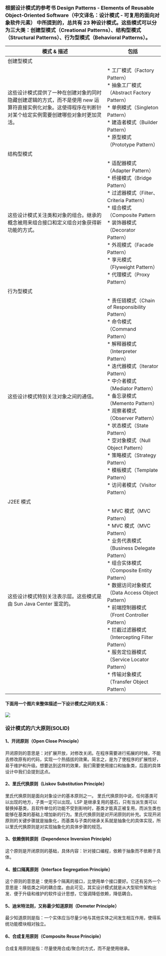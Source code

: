 ### 根据设计模式的参考书 Design Patterns - Elements of Reusable Object-Oriented Software（中文译名：设计模式 - 可复用的面向对象软件元素） 中所提到的，总共有 23 种设计模式。这些模式可以分为三大类：创建型模式（Creational Patterns）、结构型模式（Structural Patterns）、行为型模式（Behavioral Patterns）。

|  模式 & 描述	   | 包括  |
|  ----  | ----  |
| 创建型模式
这些设计模式提供了一种在创建对象的同时隐藏创建逻辑的方式，而不是使用 new 运算符直接实例化对象。这使得程序在判断针对某个给定实例需要创建哪些对象时更加灵活。|* 工厂模式（Factory Pattern）<br/> * 抽象工厂模式（Abstract Factory Pattern）<br/>* 单例模式（Singleton Pattern）<br/>* 建造者模式（Builder Pattern）<br/>* 原型模式（Prototype Pattern） |
| 结构型模式
这些设计模式关注类和对象的组合。继承的概念被用来组合接口和定义组合对象获得新功能的方式。  | * 适配器模式（Adapter Pattern）<br/> * 桥接模式（Bridge Pattern）<br/> * 过滤器模式（Filter、Criteria Pattern）<br/>* 组合模式（Composite Pattern<br/>* 装饰器模式（Decorator Pattern）<br/>* 外观模式（Facade Pattern）<br/>* 享元模式（Flyweight Pattern）<br/>* 代理模式（Proxy Pattern）|  
| 行为型模式
这些设计模式特别关注对象之间的通信。  |* 责任链模式（Chain of Responsibility Pattern）<br/>* 命令模式（Command Pattern）<br/>* 解释器模式（Interpreter Pattern）<br/>* 迭代器模式（Iterator Pattern）<br/>* 中介者模式（Mediator Pattern）<br/>* 备忘录模式（Memento Pattern）<br/>* 观察者模式（Observer Pattern）<br/>* 状态模式（State Pattern）<br/>* 空对象模式（Null Object Pattern）<br/>* 策略模式（Strategy Pattern）<br/>* 模板模式（Template Pattern）<br/>* 访问者模式（Visitor Pattern）|
|J2EE 模式
这些设计模式特别关注表示层。这些模式是由 Sun Java Center 鉴定的。| * MVC 模式（MVC Pattern）<br/>* MVC 模式（MVC Pattern）<br/>* 业务代表模式（Business Delegate Pattern）<br/>* 组合实体模式（Composite Entity Pattern）<br/>* 数据访问对象模式（Data Access Object Pattern）<br/>* 前端控制器模式（Front Controller Pattern）<br/>* 拦截过滤器模式（Intercepting Filter Pattern）<br/>* 服务定位器模式（Service Locator Pattern）<br/>* 传输对象模式（Transfer Object Pattern）|


#### 下面用一个图片来整体描述一下设计模式之间的关系：
![](https://sdw-1254060699.file.myqcloud.com/blog_img/20191117015521.png)


### 设计模式的六大原则(SOLID)
#### 1、开闭原则（Open Close Principle）

开闭原则的意思是：对扩展开放，对修改关闭。在程序需要进行拓展的时候，不能去修改原有的代码，实现一个热插拔的效果。简言之，是为了使程序的扩展性好，易于维护和升级。想要达到这样的效果，我们需要使用接口和抽象类，后面的具体设计中我们会提到这点。

#### 2、里氏代换原则（Liskov Substitution Principle）

里氏代换原则是面向对象设计的基本原则之一。 里氏代换原则中说，任何基类可以出现的地方，子类一定可以出现。LSP 是继承复用的基石，只有当派生类可以替换掉基类，且软件单位的功能不受到影响时，基类才能真正被复用，而派生类也能够在基类的基础上增加新的行为。里氏代换原则是对开闭原则的补充。实现开闭原则的关键步骤就是抽象化，而基类与子类的继承关系就是抽象化的具体实现，所以里氏代换原则是对实现抽象化的具体步骤的规范。

#### 3、依赖倒转原则（Dependence Inversion Principle）

这个原则是开闭原则的基础，具体内容：针对接口编程，依赖于抽象而不依赖于具体。

#### 4、接口隔离原则（Interface Segregation Principle）

这个原则的意思是：使用多个隔离的接口，比使用单个接口要好。它还有另外一个意思是：降低类之间的耦合度。由此可见，其实设计模式就是从大型软件架构出发、便于升级和维护的软件设计思想，它强调降低依赖，降低耦合。

#### 5、迪米特法则，又称最少知道原则（Demeter Principle）

最少知道原则是指：一个实体应当尽量少地与其他实体之间发生相互作用，使得系统功能模块相对独立。

#### 6、合成复用原则（Composite Reuse Principle）

合成复用原则是指：尽量使用合成/聚合的方式，而不是使用继承。